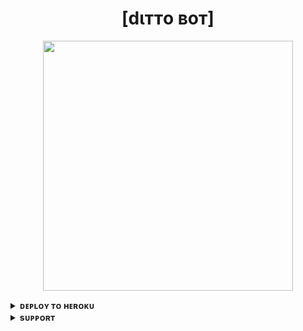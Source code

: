 <h1 align="center"><b>[dιттo вoт]</b></h1>



<p align="center"><a href="https://t.me/Ditto_999"><img src="https://telegra.ph/file/ec9abca4f8076a96956fa.jpg" width="400"></a></p>




<details>
<summary><b>ᴅᴇᴘʟᴏʏ ᴛᴏ ʜᴇʀᴏᴋᴜ</b></summary>
<br>

[![Deploy](https://www.herokucdn.com/deploy/button.svg)](https://dashboard.heroku.com/new?template=https://github.com/PATAALhu/DITTO)

</details>


<details>
<summary><b>sᴜᴘᴘᴏʀᴛ</b></summary>
<br>

<a href="https://t.me/PATAALOK_999"><img src="https://img.shields.io/badge/Join-Telegram%20Channel-red.svg?logo=Telegram"></a>

</details>
